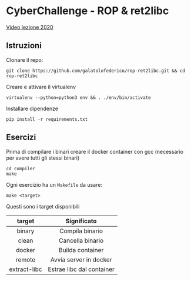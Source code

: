 # CyberChallenge - ROP & ret2libc

[Video lezione 2020](https://www.youtube.com/watch?v=mUOWsuLE_lI)

## Istruzioni

Clonare il repo:

```
git clone https://github.com/galatolofederico/rop-ret2libc.git && cd rop-ret2libc
```

Creare e attivare il virtualenv

```
virtualenv --python=python3 env && . ./env/bin/activate
```

Installare dipendenze

```
pip install -r requirements.txt
```

## Esercizi

Prima di compilare i binari creare il docker container con gcc (necessario per avere tutti gli stessi binari)

```
cd compiler
make
```

Ogni esercizio ha un `Makefile` da usare:

```
make <target>
```

Questi sono i target disponibili

|    target    |         Significato       | 
|:------------:|:-------------------------:|
|    binary    |       Compila binario     |
|    clean     |      Cancella binario     |
|    docker    |      Builda container     |
|    remote    |   Avvia server in docker  |
| extract-libc | Estrae libc dal container |
